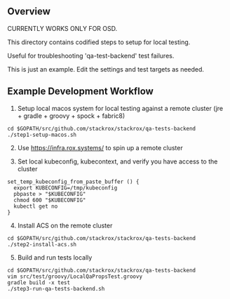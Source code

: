Overview
--------

CURRENTLY WORKS ONLY FOR OSD.

This directory contains codified steps to setup for local testing.

Useful for troubleshooting 'qa-test-backend' test failures.

This is just an example. Edit the settings and test targets as needed.


Example Development Workflow
----------------------------

1. Setup local macos system for local testing against a remote cluster
   (jre + gradle + groovy + spock + fabric8)

```
cd $GOPATH/src/github.com/stackrox/stackrox/qa-tests-backend
./step1-setup-macos.sh
```

2. Use https://infra.rox.systems/ to spin up a remote cluster

3. Set local kubeconfig, kubecontext, and verify you have access to the cluster

```
set_temp_kubeconfig_from_paste_buffer () {
  export KUBECONFIG=/tmp/kubeconfig
  pbpaste > "$KUBECONFIG"
  chmod 600 "$KUBECONFIG"
  kubectl get no
}
```

4. Install ACS on the remote cluster

```
cd $GOPATH/src/github.com/stackrox/stackrox/qa-tests-backend
./step2-install-acs.sh
```

5. Build and run tests locally

```
cd $GOPATH/src/github.com/stackrox/stackrox/qa-tests-backend
vim src/test/groovy/LocalQaPropsTest.groovy
gradle build -x test
./step3-run-qa-tests-backend.sh
```
